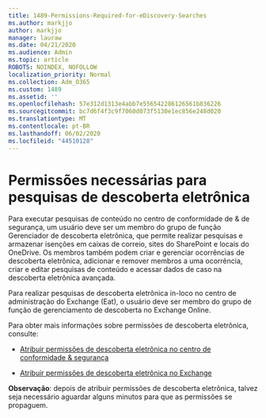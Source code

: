 ```yaml
---
title: 1489-Permissions-Required-for-eDiscovery-Searches
ms.author: markjjo
author: markjjo
manager: lauraw
ms.date: 04/21/2020
ms.audience: Admin
ms.topic: article
ROBOTS: NOINDEX, NOFOLLOW
localization_priority: Normal
ms.collection: Adm_O365
ms.custom: 1489
ms.assetid: ''
ms.openlocfilehash: 57e312d1313e4abb7e556542286126561b836226
ms.sourcegitcommit: bc7d6f4f3c9f7060d073f5130e1ec856e248d020
ms.translationtype: MT
ms.contentlocale: pt-BR
ms.lasthandoff: 06/02/2020
ms.locfileid: "44510128"
---
```

# <a name="permissions-required-for-ediscovery-searches"></a>Permissões necessárias para pesquisas de descoberta eletrônica

Para executar pesquisas de conteúdo no centro de conformidade de & de segurança, um usuário deve ser um membro do grupo de função Gerenciador de descoberta eletrônica, que permite realizar pesquisas e armazenar isenções em caixas de correio, sites do SharePoint e locais do OneDrive. Os membros também podem criar e gerenciar ocorrências de descoberta eletrônica, adicionar e remover membros a uma ocorrência, criar e editar pesquisas de conteúdo e acessar dados de caso na descoberta eletrônica avançada.

Para realizar pesquisas de descoberta eletrônica in-loco no centro de administração do Exchange (Eat), o usuário deve ser membro do grupo de função de gerenciamento de descoberta no Exchange Online.

Para obter mais informações sobre permissões de descoberta eletrônica, consulte: 

- [Atribuir permissões de descoberta eletrônica no centro de conformidade & segurança](https://docs.microsoft.com/microsoft-365/compliance/assign-ediscovery-permissions)

- [Atribuir permissões de descoberta eletrônica no Exchange](https://docs.microsoft.com/exchange/security-and-compliance/in-place-ediscovery/assign-ediscovery-permissions)

**Observação**: depois de atribuir permissões de descoberta eletrônica, talvez seja necessário aguardar alguns minutos para que as permissões se propaguem.
